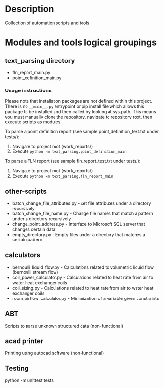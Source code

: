 # Description
Collection of automation scripts and tools

# Modules and tools logical groupings

## text_parsing directory
* fln_report_main.py
* point_definition_main.py

### Usage instructions
Please note that installation packages are not defined within this project. There is no `__main__.py` entrypoint or pip install file which allows this package to be installed and then called by looking at sys.path. This means you must manually clone the repository, navigate to repository root, then execute scripts as modules.

To parse a point definition report (see sample point_definition_test.txt under tests/):
1. Navigate to project root (work_reports/)
2. Execute `python -m text_parsing.point_definition_main`

To parse a FLN report (see sample fln_report_test.txt under tests/):
1. Navigate to project root (work_reports/)
2. Execute `python -m text_parsing.fln_report_main`

## other-scripts
* batch_change_file_attributes.py - set file attributes under a directory recursively
* batch_change_file_name.py - Change file names that match a pattern under a directory recursively
* change_point_address.py - Interface to Microsoft SQL server that changes certain data
* empty_directory.py - Empty files under a directory that matches a certain pattern

## calculators
* bernoulli_liquid_flow.py - Calculations related to volumetric liquid flow (bernoulli stream flow)
* coil_power_calculator.py - Calculations related to heat rate from air to water heat exchanger coils 
* coil_sizing.py - Calculations related to heat rate from air to water heat exchanger coils 
* room_airflow_calculator.py - Minimization of a variable given constraints

## ABT
Scripts to parse unknown structured data (non-functional)

## acad printer
Printing using autocad software (non-functional)

## Testing
python -m unittest tests